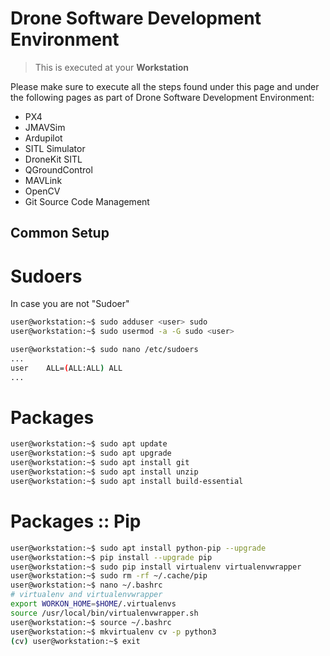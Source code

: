 # Drone Software Development Environment

> This is executed at your __Workstation__

Please make sure to execute all the steps found under this page and under the following pages as part of Drone Software Development Environment:

- PX4
- JMAVSim
- Ardupilot
- SITL Simulator
- DroneKit SITL
- QGroundControl
- MAVLink
- OpenCV
- Git Source Code Management

## Common Setup

# Sudoers

In case you are not "Sudoer"

```sh
user@workstation:~$ sudo adduser <user> sudo
user@workstation:~$ sudo usermod -a -G sudo <user>
```

```sh
user@workstation:~$ sudo nano /etc/sudoers
...
user    ALL=(ALL:ALL) ALL
...
```

# Packages

```sh
user@workstation:~$ sudo apt update
user@workstation:~$ sudo apt upgrade
user@workstation:~$ sudo apt install git
user@workstation:~$ sudo apt install unzip
user@workstation:~$ sudo apt install build-essential
```

# Packages :: Pip

```sh
user@workstation:~$ sudo apt install python-pip --upgrade
user@workstation:~$ pip install --upgrade pip
user@workstation:~$ sudo pip install virtualenv virtualenvwrapper
user@workstation:~$ sudo rm -rf ~/.cache/pip
user@workstation:~$ nano ~/.bashrc
# virtualenv and virtualenvwrapper
export WORKON_HOME=$HOME/.virtualenvs
source /usr/local/bin/virtualenvwrapper.sh
user@workstation:~$ source ~/.bashrc
user@workstation:~$ mkvirtualenv cv -p python3
(cv) user@workstation:~$ exit
```
